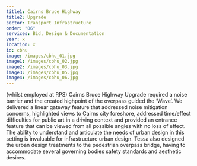 ```yaml
---
title1: Cairns Bruce Highway
title2: Upgrade
sector: Transport Infrastructure
order: "06"
services: Bid, Design & Documentation
year: x
location: x
id: cbhu
image: /images/cbhu_01.jpg
image1: /images/cbhu_02.jpg
image2: /images/cbhu_03.jpg
image3: /images/cbhu_05.jpg
image4: /images/cbhu_06.jpg
---
```


(whilst employed at RPS) Cairns Bruce Highway Upgrade required a
noise barrier and the created highpoint of the overpass guided the ‘Wave’. We
delivered a linear gateway feature that addressed noise mitigation concerns,
highlighted views to Cairns city foreshore, addressed time/effect difficulties
for public art in a driving context and provided an entrance feature that can
be viewed from all possible angles with no loss of effect. The ability to
understand and articulate the needs of urban design in this setting is
invaluable for infrastructure urban design. Tessa also designed the urban
design treatments to the pedestrian overpass bridge, having to accommodate
several governing bodies safety standards and aesthetic desires.
